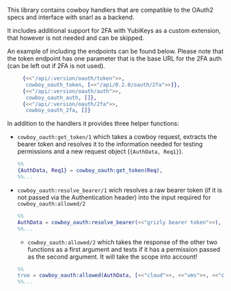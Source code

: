 This library contains cowboy handlers that are compatible to the OAuth2 specs and interface with snarl as a backend.

It includes additional support for 2FA with YubiKeys as a custom extension, that however is not needed and can be skipped.

An example of including the endpoints can be found below. Please note that the token endpoint has one parameter that is the base URL for the 2FA auth (can be left out if 2FA is not used).

```erlang
     {<<"/api/:version/oauth/token">>,
      cowboy_oauth_token, [<<"/api/0.2.0/oauth/2fa">>]},
     {<<"/api/:version/oauth/auth">>,
      cowboy_oauth_auth, []},
     {<<"/api/:version/oauth/2fa">>,
      cowboy_oauth_2fa, []}
```

In addition to the handlers it provides three helper functions:


* `cowboy_oauth:get_token/1` which takes a cowboy request, extracts the bearer token and resolves it to the information needed for testing permissions and a new request object (`{AuthData, Req1}`).
  ```erlang
  %%
  {AuthData, Req1} = cowboy_oauth:get_token(Req),
  %%...
  ```

* `cowboy_oauth:resolve_bearer/1` wich resolves a raw bearer token (if it is not passed via the Authentication header) into the input required for `cowboy_oauth:allowed/2`
  ```erlang
  %%
  AuthData = cowboy_oauth:resolve_bearer(<<"grizly bearer token">>),
  %%...
  ```
  * `cowboy_oauth:allowed/2` which takes the response of the other two functions as a first argument and tests if it has a permission passed as the second argument. It will take the scope into account!
  ```erlang
  %%
  true = cowboy_oauth:allowed(AuthData, [<<"cloud">>, <<"vms">>, <<"create">>]),
  %%...
  ```

